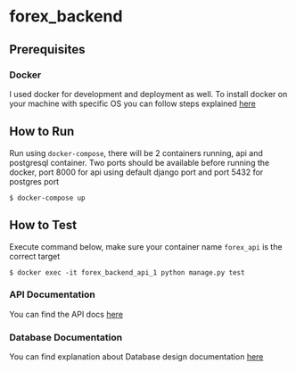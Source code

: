 # forex_backend

## Prerequisites ##

### Docker

I used docker for development and deployment as well. To install docker on your machine with specific OS you can follow steps explained [here](https://docs.docker.com/install/)

## How to Run

Run using `docker-compose`, there will be 2 containers running, api and postgresql container. Two ports should be available before running the docker, port 8000 for api using default django port and port 5432 for postgres port

```
$ docker-compose up
```

## How to Test

Execute command below, make sure your container name `forex_api` is the correct target
```
$ docker exec -it forex_backend_api_1 python manage.py test

```

### API Documentation

You can find the API docs [here](https://github.com/fichie23/forex_backend/blob/master/docs/APIDocs.md)


### Database Documentation

You can find explanation about Database design documentation [here](https://github.com/fichie23/forex_backend/blob/master/docs/DBDocs.md)
